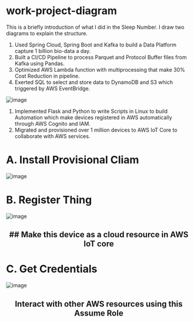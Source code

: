 # work-project-diagram
This is a briefly introduction of what I did in the Sleep Number. I draw two diagrams to explain the structure.  

1. Used Spring Cloud, Spring Boot and Kafka to build a Data Platform capture 1 billion bio-data a day.  
2. Built a CI/CD Pipeline to process Parquet and Protocol Buffer files from Kafka using Pandas.  
3. Optimized AWS Lambda function with multiprocessing that make 30% Cost Reduction in pipeline.  
4. Exerted SQL to select and store data to DynamoDB and S3 which triggered by AWS EventBridge.  

![image](https://github.com/TotallyNewGuy/work-project-diagram/blob/main/sleep%20number%201.png)

1. Implemented Flask and Python to write Scripts in Linux to build Automation which make devices registered in AWS automatically through AWS Cognito and IAM.  
2. Migrated and provisioned over 1 million devices to AWS IoT Core to collaborate with AWS services.  

# A. Install Provisional Cliam
![image](https://github.com/TotallyNewGuy/work-project-diagram/blob/main/sleep%20number%20A)

# B. Register Thing
![image](https://github.com/TotallyNewGuy/work-project-diagram/blob/main/sleep%20number%20B)

<h2 align="center">## Make this device as a cloud resource in AWS IoT core</h2>

# C. Get Credentials
![image](https://github.com/TotallyNewGuy/work-project-diagram/blob/main/sleep%20number%20C.png)

<h2 align="center">Interact with other AWS resources using this Assume Role</h2>


